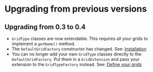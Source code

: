 Upgrading from previous versions
================================

## Upgrading from 0.3 to 0.4

* `GridType` classes are now extendable. This requires all your grids to implement a `getName()` method.
* The `DefaultGridFactory` constructor has changed. See: [Installation](installation.md)
* You can no longer add your own `GridType` classes directly to the `DefaultGridFactory`. Put them in a `GridExtension`
  and pass your extension to the `GridTypeFactory` instead. See: [Define your grids](define-grids.md)
